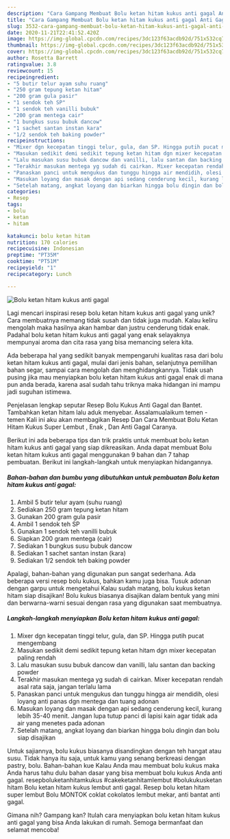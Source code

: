 ```yaml
---
description: "Cara Gampang Membuat Bolu ketan hitam kukus anti gagal Anti Gagal"
title: "Cara Gampang Membuat Bolu ketan hitam kukus anti gagal Anti Gagal"
slug: 3532-cara-gampang-membuat-bolu-ketan-hitam-kukus-anti-gagal-anti-gagal
date: 2020-11-21T22:41:52.420Z
image: https://img-global.cpcdn.com/recipes/3dc123f63acdb92d/751x532cq70/bolu-ketan-hitam-kukus-anti-gagal-foto-resep-utama.jpg
thumbnail: https://img-global.cpcdn.com/recipes/3dc123f63acdb92d/751x532cq70/bolu-ketan-hitam-kukus-anti-gagal-foto-resep-utama.jpg
cover: https://img-global.cpcdn.com/recipes/3dc123f63acdb92d/751x532cq70/bolu-ketan-hitam-kukus-anti-gagal-foto-resep-utama.jpg
author: Rosetta Barrett
ratingvalue: 3.8
reviewcount: 15
recipeingredient:
- "5 butir telur ayam suhu ruang"
- "250 gram tepung ketan hitam"
- "200 gram gula pasir"
- "1 sendok teh SP"
- "1 sendok teh vanilli bubuk"
- "200 gram mentega cair"
- "1 bungkus susu bubuk dancow"
- "1 sachet santan instan kara"
- "1/2 sendok teh baking powder"
recipeinstructions:
- "Mixer dgn kecepatan tinggi telur, gula, dan SP. Hingga putih pucat mengembang"
- "Masukan sedikit demi sedikit tepung ketan hitam dgn mixer kecepatan paling rendah"
- "Lalu masukan susu bubuk dancow dan vanilli, lalu santan dan backing powder"
- "Terakhir masukan mentega yg sudah di cairkan. Mixer kecepatan rendah asal rata saja, jangan terlalu lama"
- "Panaskan panci untuk mengukus dan tunggu hingga air mendidih, olesi loyang anti panas dgn mentega dan tuang adonan"
- "Masukan loyang dan masak dengan api sedang cenderung kecil, kurang lebih 35-40 menit. Jangan lupa tutup panci di lapisi kain agar tidak ada air yang menetes pada adonan"
- "Setelah matang, angkat loyang dan biarkan hingga bolu dingin dan bolu siap disajikan"
categories:
- Resep
tags:
- bolu
- ketan
- hitam

katakunci: bolu ketan hitam 
nutrition: 170 calories
recipecuisine: Indonesian
preptime: "PT35M"
cooktime: "PT51M"
recipeyield: "1"
recipecategory: Lunch

---
```



![Bolu ketan hitam kukus anti gagal](https://img-global.cpcdn.com/recipes/3dc123f63acdb92d/751x532cq70/bolu-ketan-hitam-kukus-anti-gagal-foto-resep-utama.jpg)

Lagi mencari inspirasi resep bolu ketan hitam kukus anti gagal yang unik? Cara membuatnya memang tidak susah dan tidak juga mudah. Kalau keliru mengolah maka hasilnya akan hambar dan justru cenderung tidak enak. Padahal bolu ketan hitam kukus anti gagal yang enak selayaknya mempunyai aroma dan cita rasa yang bisa memancing selera kita.

Ada beberapa hal yang sedikit banyak mempengaruhi kualitas rasa dari bolu ketan hitam kukus anti gagal, mulai dari jenis bahan, selanjutnya pemilihan bahan segar, sampai cara mengolah dan menghidangkannya. Tidak usah pusing jika mau menyiapkan bolu ketan hitam kukus anti gagal enak di mana pun anda berada, karena asal sudah tahu triknya maka hidangan ini mampu jadi suguhan istimewa.

Penjelasan lengkap seputar Resep Bolu Kukus Anti Gagal dan Bantet. Tambahkan ketan hitam lalu aduk menyebar. Assalamualaikum temen - temen Kali ini aku akan membagikan Resep Dan Cara Membuat Bolu Ketan Hitam Kukus Super Lembut , Enak , Dan Anti Gagal Caranya.


Berikut ini ada beberapa tips dan trik praktis untuk membuat bolu ketan hitam kukus anti gagal yang siap dikreasikan. Anda dapat membuat Bolu ketan hitam kukus anti gagal menggunakan 9 bahan dan 7 tahap pembuatan. Berikut ini langkah-langkah untuk menyiapkan hidangannya.

<!--inarticleads1-->

##### Bahan-bahan dan bumbu yang dibutuhkan untuk pembuatan Bolu ketan hitam kukus anti gagal:

1. Ambil 5 butir telur ayam (suhu ruang)
1. Sediakan 250 gram tepung ketan hitam
1. Gunakan 200 gram gula pasir
1. Ambil 1 sendok teh SP
1. Gunakan 1 sendok teh vanilli bubuk
1. Siapkan 200 gram mentega (cair)
1. Sediakan 1 bungkus susu bubuk dancow
1. Sediakan 1 sachet santan instan (kara)
1. Sediakan 1/2 sendok teh baking powder


Apalagi, bahan-bahan yang digunakan pun sangat sederhana. Ada beberapa versi resep bolu kukus, bahkan kamu juga bisa. Tusuk adonan dengan garpu untuk mengetahui Kalau sudah matang, bolu kukus ketan hitam siap disajikan! Bolu kukus biasanya disajikan dalam bentuk yang mini dan berwarna-warni sesuai dengan rasa yang digunakan saat membuatnya. 

<!--inarticleads2-->

##### Langkah-langkah menyiapkan Bolu ketan hitam kukus anti gagal:

1. Mixer dgn kecepatan tinggi telur, gula, dan SP. Hingga putih pucat mengembang
1. Masukan sedikit demi sedikit tepung ketan hitam dgn mixer kecepatan paling rendah
1. Lalu masukan susu bubuk dancow dan vanilli, lalu santan dan backing powder
1. Terakhir masukan mentega yg sudah di cairkan. Mixer kecepatan rendah asal rata saja, jangan terlalu lama
1. Panaskan panci untuk mengukus dan tunggu hingga air mendidih, olesi loyang anti panas dgn mentega dan tuang adonan
1. Masukan loyang dan masak dengan api sedang cenderung kecil, kurang lebih 35-40 menit. Jangan lupa tutup panci di lapisi kain agar tidak ada air yang menetes pada adonan
1. Setelah matang, angkat loyang dan biarkan hingga bolu dingin dan bolu siap disajikan


Untuk sajiannya, bolu kukus biasanya disandingkan dengan teh hangat atau susu. Tidak hanya itu saja, untuk kamu yang senang berkreasi dengan pastry, bolu. Bahan-bahan kue Kalau Anda mau membuat bolu kukus maka Anda harus tahu dulu bahan dasar yang bisa membuat bolu kukus Anda anti gagal. resepboluketanhitamkukus #cakeketanhitamlembut #bolukukusketan hitam Bolu ketan hitam kukus lembut anti gagal. Resep bolu ketan hitam super lembut Bolu MONTOK coklat cokolatos lembut mekar, anti bantat anti gagal. 

Gimana nih? Gampang kan? Itulah cara menyiapkan bolu ketan hitam kukus anti gagal yang bisa Anda lakukan di rumah. Semoga bermanfaat dan selamat mencoba!
